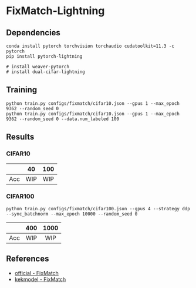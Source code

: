 # FixMatch-Lightning

## Dependencies
```
conda install pytorch torchvision torchaudio cudatoolkit=11.3 -c pytorch
pip install pytorch-lightning

# install weaver-pytorch
# install dual-cifar-lightning
```

## Training
```
python train.py configs/fixmatch/cifar10.json --gpus 1 --max_epoch 9362 --random_seed 0
python train.py configs/fixmatch/cifar10.json --gpus 1 --max_epoch 9362 --random_seed 0 --data.num_labeled 100
```

## Results

### CIFAR10
|     |   40  |  100  |
|:---:| :---: | :---: |
| Acc |  WIP  |  WIP  |

### CIFAR100

```
python train.py configs/fixmatch/cifar100.json --gpus 4 --strategy ddp --sync_batchnorm --max_epoch 10000 --random_seed 0
```

|     |  400  |  1000 |
|:---:| :---: | :---: |
| Acc |  WIP  |  WIP  |


## References
- [official - FixMatch](https://github.com/google-research/fixmatch)
- [kekmodel - FixMatch](https://github.com/kekmodel/FixMatch-pytorch)
